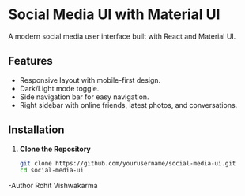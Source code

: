 # Social Media UI with Material UI

A modern social media user interface built with React and Material UI.

## Features

- Responsive layout with mobile-first design.
- Dark/Light mode toggle.
- Side navigation bar for easy navigation.
- Right sidebar with online friends, latest photos, and conversations.

## Installation

1. **Clone the Repository**

   ```bash
   git clone https://github.com/yourusername/social-media-ui.git
   cd social-media-ui
-Author
  Rohit Vishwakarma
